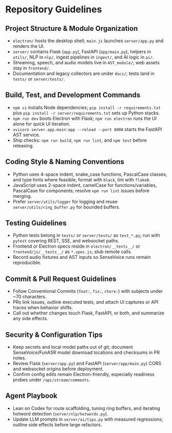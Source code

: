 # Repository Guidelines

## Project Structure & Module Organization
- `electron/` hosts the desktop shell; `main.js` launches `server/app.py` and renders the UI.
- `server/` contains Flask (`app.py`), FastAPI (`app/main.py`), helpers in `utils/`, NLP in `nlp/`, ingest pipelines in `ingest/`, and AI logic in `ai/`.
- Streaming, speech, and audio models live in `AST_module/`; web assets stay in `frontend/`.
- Documentation and legacy collectors are under `docs/`; tests land in `tests/` or `server/tests/`.

## Build, Test, and Development Commands
- `npm ci` installs Node dependencies; `pip install -r requirements.txt` plus `pip install -r server/requirements.txt` sets up Python stacks.
- `npm run dev` boots Electron with Flask; `npm run electron` runs the UI alone for quick UI iteration.
- `uvicorn server.app.main:app --reload --port 8000` starts the FastAPI AST service.
- Ship checks: `npm run build`, `npm run lint`, and `npm test` before releasing.

## Coding Style & Naming Conventions
- Python uses 4-space indent, snake_case functions, PascalCase classes, and type hints where feasible; format with `black`, lint with `flake8`.
- JavaScript uses 2-space indent, camelCase for functions/variables, PascalCase for components; resolve `npm run lint` issues before merging.
- Prefer `server/utils/logger` for logging and reuse `server/utils/ring_buffer.py` for bounded buffers.

## Testing Guidelines
- Python tests belong in `tests/` or `server/tests/` as `test_*.py`; run with `pytest` covering REST, SSE, and websocket paths.
- Frontend or Electron specs reside in `electron/__tests__/` or `frontend/js/__tests__/` as `*.spec.js`; stub remote calls.
- Record audio fixtures and AST inputs so SenseVoice runs remain reproducible.

## Commit & Pull Request Guidelines
- Follow Conventional Commits (`feat:`, `fix:`, `chore:`) with subjects under ~70 characters.
- PRs link issues, outline executed tests, and attach UI captures or API traces when behavior shifts.
- Call out whether changes touch Flask, FastAPI, or both, and summarize any side effects.

## Security & Configuration Tips
- Keep secrets and local model paths out of git; document SenseVoice/FunASR model download locations and checksums in PR notes.
- Review Flask (`server/app.py`) and FastAPI (`server/app/main.py`) CORS and websocket origins before deployment.
- Confirm config edits remain Electron-friendly, especially readiness probes under `/api/stream/comments`.

## Agent Playbook
- Lean on Codex for route scaffolding, tuning ring buffers, and iterating hotword detection (`server/nlp/hotwords.py`).
- Update LLM prompts in `server/ai/tips.py` with measured regressions; outline side effects before large refactors.
